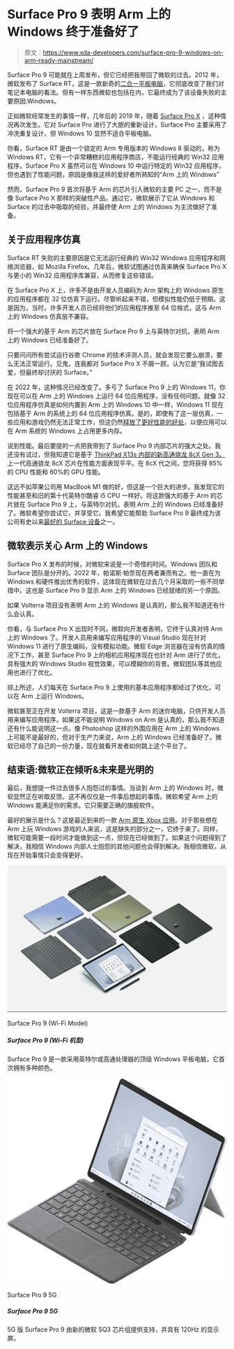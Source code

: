 # Surface Pro 9 表明 Arm 上的 Windows 终于准备好了

> 原文：<https://www.xda-developers.com/surface-pro-9-windows-on-arm-ready-mainstream/>

Surface Pro 9 可能就在上周发布，但它已经把我带回了微软的过去。2012 年，微软发布了 Surface RT，这是一款新奇的[二合一平板电脑](https://www.xda-developers.com/best-windows-tablets/)，它彻底改变了我们对笔记本电脑的看法。但有一样东西微软也包括在内，它最终成为了该设备失败的主要原因:Windows。

正如微软经常发生的事情一样，几年后的 2019 年，随着 [Surface Pro X](https://www.xda-developers.com/surface-pro-x/) ，这种情况再次发生。它对 Surface Pro 进行了大胆的重新设计，Surface Pro 主要采用了冲洗重复设计，但 Windows 10 显然不适合平板电脑。

你看，Surface RT 是由一个锁定的 Arm 专用版本的 Windows 8 驱动的，称为 Windows RT，它有一个非常糟糕的应用程序商店，不能运行经典的 Win32 应用程序。Surface Pro X 虽然可以在 Windows 10 中运行特定的 Win32 应用程序，但也遇到了性能问题，原因是像我这样的爱好者所熟知的“Arm 上的 Windows”

然而，Surface Pro 9 首次将基于 Arm 的芯片引入微软的主要 PC 之一，而不是像 Surface Pro X 那样的突破性产品。通过它，微软展示了它从 Windows 和 Surface 的过去中吸取的经验，并最终使 Arm 上的 Windows 为主流做好了准备。

## 关于应用程序仿真

Surface RT 失败的主要原因是它无法运行经典的 Win32 Windows 应用程序和网络浏览器，如 Mozilla Firefox。几年后，微软试图通过仿真来确保 Surface Pro X 与更小的 Win32 应用程序库兼容，从而修复这些错误。

在 Surface Pro X 上，许多不是由开发人员编码为 Arm 架构上的 Windows 原生的应用程序都在 32 位仿真下运行。尽管听起来不错，但模拟性能仍低于预期。这是因为，当时，许多开发人员已经将他们的应用程序推至 64 位格式，这与 Arm 上的 Windows 仿真层不兼容。

将一个强大的基于 Arm 的芯片放在 Surface Pro 9 上与英特尔对抗，表明 Arm 上的 Windows 已经准备好了。

只要问问所有尝试运行谷歌 Chrome 的技术评测人员，就会发现它要么崩溃，要么无法正常运行。见鬼，连我都对 Surface Pro X 不屑一顾，认为它是“我试图去爱，但最终却讨厌的 Surface。”

在 2022 年，这种情况已经改变了。多亏了 Surface Pro 9 上的 Windows 11，你现在可以在 Arm 上的 Windows 上运行 64 位应用程序，没有任何问题。就像 32 位应用程序仿真是如何内置到 Arm 上的 Windows 10 中一样，Windows 11 现在包括基于 Arm 的系统上的 64 位应用程序仿真。是的，即使有了这一层仿真，一些应用和游戏仍然无法正常工作，但这仍然[释放了更好性能的好处](https://blogs.windows.com/windows-insider/2020/12/10/introducing-x64-emulation-in-preview-for-windows-10-on-arm-pcs-to-the-windows-insider-program/)，以便应用可以在 Arm 系统的 Windows 上占用更多内存。

说到性能。最后要提的一点把我带到了 Surface Pro 9 内部芯片的强大之处。我还没有试过，但我知道它是基于 [ThinkPad X13s 内部的新高通骁龙 8cX Gen 3。](https://www.xda-developers.com/lenovo-thinkpad-x13s-review/#LenovoThinkPadX13sPerformance)上一代高通骁龙 8cX 芯片在性能方面表现平平。在 8cX 代之间，您将获得 85%的 CPU 性能和 60%的 GPU 性能。

这远不如苹果公司用 MacBook M1 做的好，但这是一个巨大的进步。我发现它的性能甚至和旧的第十代英特尔酷睿 i5 CPU 一样好。将这款强大的基于 Arm 的芯片放在 Surface Pro 9 上，与英特尔对抗，表明 Arm 上的 Windows 已经准备好了。微软希望你尝试它，并享受它。我希望它能帮助 Surface Pro 9 最终成为该公司有史以来[最好的 Surface 设备](https://www.xda-developers.com/best-microsoft-surface-pcs/)之一。

## 微软表示关心 Arm 上的 Windows

Surface Pro X 发布的时候，对微软来说是一个奇怪的时间。Windows 团队和 Surface 团队是分开的。2022 年，帕诺斯·帕奈现在两者兼而有之。他一直在为 Windows 和硬件推出优秀的软件，这体现在微软在过去几个月采取的一些不同举措中。这也是 Surface Pro 9 显示 Arm 上的 Windows 已经就绪的另一个原因。

如果 Volterra 项目没有表明 Arm 上的 Windows 是认真的，那么我不知道还有什么会认真。

你看，与 Surface Pro X 出现时不同，微软向开发者表明，它终于认真对待 Arm 上的 Windows 了。开发人员用来编写应用程序的 Visual Studio 现在针对 Windows 11 进行了原生编码，没有模拟功能。微软 Edge 浏览器在没有仿真的情况下工作，甚至 Surface Pro 9 上的相机应用程序现在也针对 Arm 进行了优化，具有强大的 Windows Studio 视觉效果，可以模糊你的背景。微软团队等其他应用也进行了优化。

综上所述，人们每天在 Surface Pro 9 上使用的基本应用程序都经过了优化，可以在 Arm 上运行 Windows。

微软甚至正在开发 Volterra 项目，这是一款基于 Arm 的迷你电脑，只供开发人员用来编写应用程序。如果这不能说明 Windows on Arm 是认真的，那么我不知道还有什么能说明这一点。像 Photoshop 这样的外围应用在 Arm 上的 Windows 上可能不是最好的，但对于生产力来说，Arm 上的 Windows 已经准备好了。微软已经尽了自己的一份力量，现在就看开发者如何跳上这个平台了。

## 结束语:微软正在倾听&未来是光明的

最后，我想提一件过去很多人抱怨过的事情。当谈到 Arm 上的 Windows 时，微软显然正在听取反馈。这不再仅仅是一件事后想起的事情。微软希望 Arm 上的 Windows 能满足你的需求。它只需要正确的旗舰软件。

最好的展示是什么？这是最近到来的一款 [Arm 原生 Xbox 应用](https://www.xda-developers.com/xbox-app-windows-cloud-gaming-arm-devices/)。对于那些想在 Arm 上玩 Windows 游戏的人来说，这是缺失的部分之一，它终于来了。同样，微软可能需要一段时间才能做到这一点，但现在已经做到了。如果这个问题得到了解决，我相信 Windows 内部人士抱怨的其他问题也会得到解决。我相信微软，从现在开始事情只会变得更好。

 <picture>![The Surface Pro 9 is a top-tier Windows tablet with Intel or Qualcomm processors, and it comes in multiple colors for the first time ever.](img/c897b1dbaad1bda308e45baff9efe412.png)</picture> 

Surface Pro 9 (Wi-Fi Model)

##### Surface Pro 9 (Wi-Fi 机型)

Surface Pro 9 是一款采用英特尔或高通处理器的顶级 Windows 平板电脑，它首次拥有多种颜色。

 <picture>![The Surface Pro 9 with 5G is powered by the new Microsoft SQ3 chipset and it has a 120Hz display.](img/e30e5e5992565041d1922a71a246db88.png)</picture> 

Surface Pro 9 5G

##### Surface Pro 9 5G

5G 版 Surface Pro 9 由新的微软 SQ3 芯片组提供支持，并具有 120Hz 的显示屏。